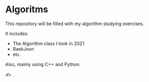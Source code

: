 # Algoritms

This repository will be filled with my algorithm studying exercises.

It includes:
- The Algorithm class I took in 2021.
- BaekJoon
- etc.

Also, mainly using C++ and Python.

✍️
